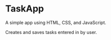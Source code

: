# TaskApp

A simple app using HTML, CSS, and JavaScript.
<br>

Creates and saves tasks entered in by user.
